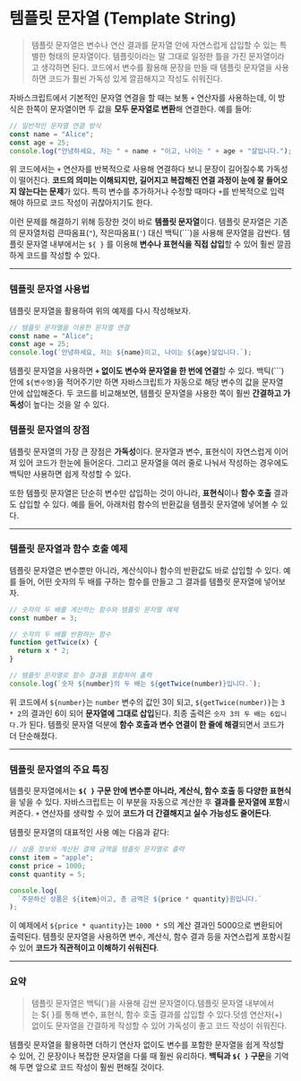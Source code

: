 # 템플릿 문자열 (Template String)

> 템플릿 문자열은 변수나 연산 결과를 문자열 안에 자연스럽게 삽입할 수 있는 특별한 형태의 문자열이다. 템플릿이라는 말 그대로 일정한 틀을 가진 문자열이라고 생각하면 된다. 코드에서 변수를 활용해 문장을 만들 때 템플릿 문자열을 사용하면 코드가 훨씬 가독성 있게 깔끔해지고 작성도 쉬워진다.

자바스크립트에서 기본적인 문자열 연결을 할 때는 보통 `+` 연산자를 사용하는데, 이 방식은 한쪽이 문자열이면 두 값을 **모두 문자열로 변환**해 연결한다. 예를 들어:

```jsx
// 일반적인 문자열 연결 방식
const name = "Alice";
const age = 25;
console.log("안녕하세요, 저는 " + name + "이고, 나이는 " + age + "살입니다.");
```

위 코드에서는 `+` 연산자를 반복적으로 사용해 연결하다 보니 문장이 길어질수록 가독성이 떨어진다. **코드의 의미는 이해되지만, 길어지고 복잡해진 연결 과정이 눈에 잘 들어오지 않는다는 문제**가 있다. 특히 변수를 추가하거나 수정할 때마다 `+`를 반복적으로 입력해야 하므로 코드 작성이 귀찮아지기도 한다.

이런 문제를 해결하기 위해 등장한 것이 바로 **템플릿 문자열**이다. 템플릿 문자열은 기존의 문자열처럼 큰따옴표(`"`), 작은따옴표(`'`) 대신 백틱(```)을 사용해 문자열을 감싼다. 템플릿 문자열 내부에서는 `${ }` 를 이용해 **변수나 표현식을 직접 삽입**할 수 있어 훨씬 깔끔하게 코드를 작성할 수 있다.

---

### 템플릿 문자열 사용법

템플릿 문자열을 활용하여 위의 예제를 다시 작성해보자.

```jsx
// 템플릿 문자열을 이용한 문자열 연결
const name = "Alice";
const age = 25;
console.log(`안녕하세요, 저는 ${name}이고, 나이는 ${age}살입니다.`);
```

템플릿 문자열을 사용하면 **`+` 없이도 변수와 문자열을 한 번에 연결**할 수 있다. 백틱(```) 안에 `${변수명}`을 적어주기만 하면 자바스크립트가 자동으로 해당 변수의 값을 문자열 안에 삽입해준다. 두 코드를 비교해보면, 템플릿 문자열을 사용한 쪽이 훨씬 **간결하고 가독성**이 높다는 것을 알 수 있다.

### 템플릿 문자열의 장점

템플릿 문자열의 가장 큰 장점은 **가독성**이다. 문자열과 변수, 표현식이 자연스럽게 이어져 있어 코드가 한눈에 들어온다. 그리고 문자열을 여러 줄로 나눠서 작성하는 경우에도 백틱만 사용하면 쉽게 작성할 수 있다.

또한 템플릿 문자열은 단순히 변수만 삽입하는 것이 아니라, **표현식**이나 **함수 호출** 결과도 삽입할 수 있다. 예를 들어, 아래처럼 함수의 반환값을 템플릿 문자열에 넣어볼 수 있다.

---

### 템플릿 문자열과 함수 호출 예제

템플릿 문자열은 변수뿐만 아니라, 계산식이나 함수의 반환값도 바로 삽입할 수 있다. 예를 들어, 어떤 숫자의 두 배를 구하는 함수를 만들고 그 결과를 템플릿 문자열에 넣어보자.

```jsx
// 숫자의 두 배를 계산하는 함수와 템플릿 문자열 예제
const number = 3;

// 숫자의 두 배를 반환하는 함수
function getTwice(x) {
  return x * 2;
}

// 템플릿 문자열로 함수 결과를 포함하여 출력
console.log(`숫자 ${number}의 두 배는 ${getTwice(number)}입니다.`);
```

위 코드에서 `${number}`는 `number` 변수의 값인 3이 되고, `${getTwice(number)}`는 `3 * 2`의 결과인 6이 되어 **문자열에 그대로 삽입**된다. 최종 출력은 `숫자 3의 두 배는 6입니다.`가 된다. 템플릿 문자열 덕분에 **함수 호출과 변수 연결이 한 줄에 해결**되면서 코드가 더 단순해졌다.

---

### 템플릿 문자열의 주요 특징

템플릿 문자열에서는 **`${ }` 구문 안에 변수뿐 아니라, 계산식, 함수 호출 등 다양한 표현식**을 넣을 수 있다. 자바스크립트는 이 부분을 자동으로 계산한 후 **결과를 문자열에 포함**시켜준다. `+` 연산자를 생략할 수 있어 **코드가 더 간결해지고 실수 가능성도 줄어든다**.

템플릿 문자열의 대표적인 사용 예는 다음과 같다:

```jsx
// 상품 정보와 계산된 결제 금액을 템플릿 문자열로 출력
const item = "apple";
const price = 1000;
const quantity = 5;

console.log(
  `주문하신 상품은 ${item}이고, 총 금액은 ${price * quantity}원입니다.`
);
```

이 예제에서 `${price * quantity}`는 `1000 * 5`의 계산 결과인 5000으로 변환되어 출력된다. 템플릿 문자열을 사용하면 변수, 계산식, 함수 결과 등을 자연스럽게 포함시킬 수 있어 **코드가 직관적이고 이해하기 쉬워진다**.

---

###

### 요약

> 템플릿 문자열은 백틱(`)을 사용해 감싼 문자열이다.템플릿 문자열 내부에서는 ${ }를 통해 변수, 표현식, 함수 호출 결과를 삽입할 수 있다.덧셈 연산자(+) 없이도 문자열을 간결하게 작성할 수 있어 가독성이 좋고 코드 작성이 쉬워진다.

템플릿 문자열을 활용하면 더하기 연산자 없이도 변수를 포함한 문자열을 쉽게 작성할 수 있어, 긴 문장이나 복잡한 문자열을 다룰 때 훨씬 유리하다. **백틱과 `${ }` 구문**을 기억해 두면 앞으로 코드 작성이 훨씬 편해질 것이다.
